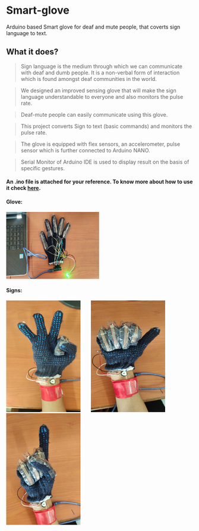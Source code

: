 # Smart-glove
Arduino based Smart glove for deaf and mute people, that coverts sign language to text.

## What it does?
> Sign language is the medium through which we can communicate with deaf and dumb people. It is a non-verbal form of interaction which is found amongst deaf communities in the world. 

> We designed an improved sensing glove that will make the sign language understandable to everyone and also monitors the pulse rate. 

> Deaf-mute people can easily communicate using this glove. 

> This project converts Sign to text (basic commands) and monitors the pulse rate. 

> The glove is equipped with flex sensors, an accelerometer, pulse sensor which is further connected to Arduino NANO. 

> Serial Monitor of Arduino IDE is used to display result on the basis of specific gestures.

#### An .ino file is attached for your reference. To know more about how to use it check [here](https://file.org/extension/ino).

#### Glove:
<img src="signs/setup.jpeg" height=180 width= 250>

#### Signs: 

<img src="signs/sign-1.jpeg" height=300 width= 200> &nbsp; &nbsp; &nbsp; <img src="signs/sign-2.jpeg" height=300 width= 200> &nbsp; &nbsp; &nbsp; <img src="signs/sign-3.jpeg" height=300 width= 200> &nbsp;

